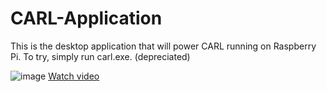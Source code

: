 # CARL-Application
This is the desktop application that will power CARL running on Raspberry Pi.
To try, simply run carl.exe. (depreciated)

![image](https://github.com/JaredD-SWENG/CARL-Application/assets/76745335/4557e38b-12b9-4efd-ac57-1e6b04a26322)
[Watch video](https://www.youtube.com/watch?v=agCLz-NIyKU)
